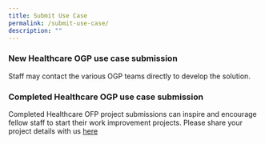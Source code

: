 ```yaml
---
title: Submit Use Case
permalink: /submit-use-case/
description: ""
---
```

### New Healthcare OGP use case submission

Staff may contact the various OGP teams directly to develop the solution. 

### Completed Healthcare OGP use case submission

Completed Healthcare OFP project submissions can inspire and encourage fellow staff to start their work improvement projects. Please share your project details with us [here](www.form.sg)